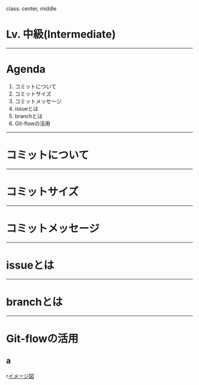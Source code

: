 
class: center, middle

#  Lv. 中級(Intermediate)

---

# Agenda
1. コミットについて
2. コミットサイズ
3. コミットメッセージ
4. issueとは
5. branchとは
6. Git-flowの活用

---
# コミットについて
---
# コミットサイズ

---
# コミットメッセージ

---
# issueとは

---
# branchとは

---
# Git-flowの活用
## a
r[イメージ図](./git-flow.png)
